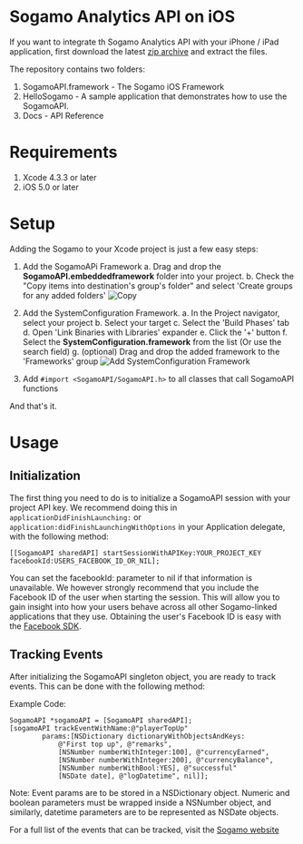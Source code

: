# Sogamo Analytics API on iOS #
If you want to integrate th Sogamo Analytics API with your iPhone / iPad application, first download the latest [zip archive](http://sogamp.com/) and extract the files. 

The repository contains two folders:

1. SogamoAPI.framework - The Sogamo iOS Framework
2. HelloSogamo - A sample application that demonstrates how to use the SogamoAPI.
3. Docs - API Reference

# Requirements #

1. Xcode 4.3.3 or later
2. iOS 5.0 or later

# Setup #
Adding the Sogamo to your Xcode project is just a few easy steps:

1. Add the SogamoAPi Framework
	a. Drag and drop the **SogamoAPI.embeddedframework** folder into your project. 
	b. Check the "Copy items into destination's group's folder" and select 'Create groups for any added folders'
![Copy][Copy into Xcode]

2. Add the SystemConfiguration Framework.
	a. In the Project navigator, select your project
	b. Select your target
	c. Select the 'Build Phases' tab
	d. Open 'Link Binaries with Libraries' expander
	e. Click the '+' button
	f. Select the **SystemConfiguration.framework** from the list (Or use the search field)
	g. (optional) Drag and drop the added framework to the 'Frameworks' group
![Add SystemConfiguration Framework][Add SystemConfiguration]

3. Add `#import <SogamoAPI/SogamoAPI.h>` to all classes that call SogamoAPI functions
		
And that's it. 

# Usage #
## Initialization ##
The first thing you need to do is to initialize a SogamoAPI session with your project API key. We recommend doing this in `applicationDidFinishLaunching:` or
`application:didFinishLaunchingWithOptions` in your Application delegate, with the following method:

	[[SogamoAPI sharedAPI] startSessionWithAPIKey:YOUR_PROJECT_KEY facebookId:USERS_FACEBOOK_ID_OR_NIL];

You can set the facebookId: parameter  to nil if that information is unavailable. We however strongly recommend that you include the Facebook ID of the user when starting the session. This will allow you to gain insight into how your users behave across all other Sogamo-linked applications that they use. Obtaining the user's Facebook ID is easy with the [Facebook SDK](https://developers.facebook.com/docs/getting-started/facebook-sdk-for-ios/3.1/).

## Tracking Events ##
After initializing the SogamoAPI singleton object, you are ready to track events. This can be done with the following method:

Example Code:

	SogamoAPI *sogamoAPI = [SogamoAPI sharedAPI];
	[sogamoAPI trackEventWithName:@"playerTopUp" 
			params:[NSDictionary dictionaryWithObjectsAndKeys:
				@"First top up", @"remarks",
				[NSNumber numberWithInteger:100], @"currencyEarned",
				[NSNumber numberWithInteger:200], @"currencyBalance",
				[NSNumber numberWithBool:YES], @"successful"
				[NSDate date], @"logDatetime", nil]];


Note: Event params are to be stored in a NSDictionary object. Numeric and boolean parameters must be wrapped inside a NSNumber object, and similarly, datetime parameters are to be represented as NSDate objects.

For a full list of the events that can be tracked, visit the [Sogamo website](http://www.sogamo.com)

[Copy into Xcode]: https://github.com/zelrealm/Sogamo-iOS-library/raw/master/Docs/Images/Copy%20into%20Xcode.png "Copy into Xcode"
[Add SystemConfiguration]: https://github.com/zelrealm/Sogamo-iOS-library/raw/master/Docs/Images/Added%20SystemConfiguration%20framework.png "Add System Configuration"
